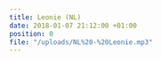 ```yaml
---
title: Leonie (NL)
date: 2018-01-07 21:12:00 +01:00
position: 0
file: "/uploads/NL%20-%20Leonie.mp3"
---
```


